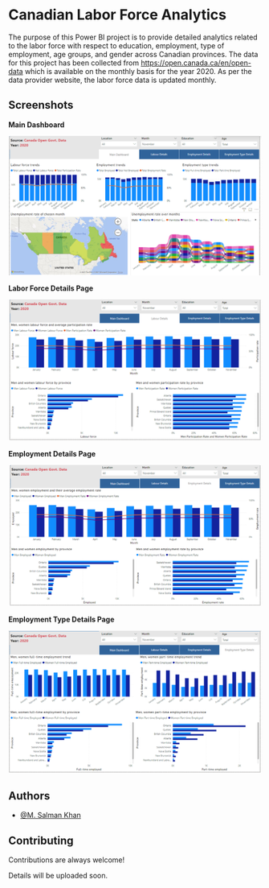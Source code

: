 
# Canadian Labor Force Analytics

The purpose of this Power BI project is to provide detailed analytics related to the labor force with respect to education, employment, type of employment, age groups, and gender across Canadian provinces. The data for this project has been collected from https://open.canada.ca/en/open-data which is available on the monthly basis for the year 2020. As per the data provider website, the labor force data is updated monthly.

## Screenshots
**Main Dashboard**

![](https://github.com/mskhan586/LabourForce-By-Education/blob/main/img/Main%20Dashboard.png)

**Labor Force Details Page**

![](https://github.com/mskhan586/LabourForce-By-Education/blob/main/img/Labor%20force%20details.png)

**Employment Details Page**

![](https://github.com/mskhan586/LabourForce-By-Education/blob/main/img/Employment%20details.png)

**Employment Type Details Page**

![](https://github.com/mskhan586/LabourForce-By-Education/blob/main/img/Employment%20type%20details.png)

## Authors

- [@M. Salman Khan](https://github.com/mskhan586)


## Contributing

Contributions are always welcome!

Details will be uploaded soon.

